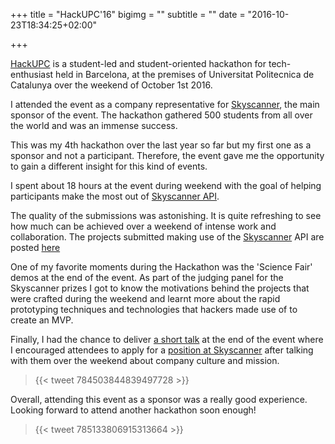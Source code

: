 +++
title = "HackUPC'16"
bigimg = ""
subtitle = ""
date = "2016-10-23T18:34:25+02:00"

+++

[HackUPC](https://hackupc.com/) is a student-led and student-oriented hackathon for tech-enthusiast held in Barcelona, at the premises of Universitat Politecnica de Catalunya over the weekend of October 1st 2016.

I attended the event as a company representative for [Skyscanner](http://skyscanner.net), the main sponsor of the event. The hackathon gathered 500 students from all over the world and was an immense success.

This was my 4th hackathon over the last year so far but my first one as a sponsor and not a participant. Therefore, the event gave me the opportunity to gain a different insight for this kind of events.

I spent about 18 hours at the event during weekend with the goal of helping participants make the most out of [Skyscanner API](http://en.business.skyscanner.net/).

The quality of the submissions was astonishing. It is quite refreshing to see how much can be achieved over a weekend of intense work and collaboration. The projects submitted making use of the [Skyscanner](http://skyscanner.net) API are posted [here](https://hackupc2016f.devpost.com/submissions/search?utf8=%E2%9C%93&prize_filter%5Bprizes%5D%5B%5D=12500)

One of my favorite moments during the Hackathon was the 'Science Fair' demos at the end of the event. As part of the judging panel for the Skyscanner prizes I got to know the motivations behind the projects that were crafted during the weekend and learnt more about the rapid prototyping techniques and technologies that hackers made use of to create an MVP.

Finally, I had the chance to deliver [a short talk](https://www.youtube.com/watch?v=PD2KGBIVbI0&feature=youtu.be&t=3664) at the end of the event where I encouraged attendees to apply for a [position at Skyscanner](http://www.skyscanner.net/jobs/) after talking with them over the weekend about company culture and mission.

<blockquote class="twitter-tweet tw-align-center">{{< tweet 784503844839497728 >}}</blockquote>
Overall, attending this event as a sponsor was a really good experience.
Looking forward to attend another hackathon soon enough!

<blockquote class="twitter-tweet tw-align-center">{{< tweet 785133806915313664 >}}</blockquote>
